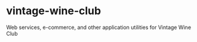 # vintage-wine-club
Web services, e-commerce, and other application utilities for Vintage Wine Club
